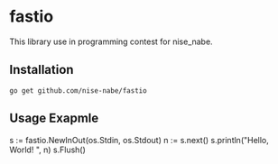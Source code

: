 fastio
======

This library use in programming contest for nise\_nabe.

## Installation

    go get github.com/nise-nabe/fastio

## Usage Exapmle

   s := fastio.NewInOut(os.Stdin, os.Stdout)
   n := s.next()
   s.println("Hello, World! ", n)
   s.Flush()
